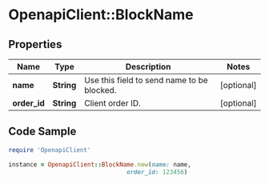 # OpenapiClient::BlockName

## Properties

Name | Type | Description | Notes
------------ | ------------- | ------------- | -------------
**name** | **String** | Use this field to send name to be blocked. | [optional] 
**order_id** | **String** | Client order ID. | [optional] 

## Code Sample

```ruby
require 'OpenapiClient'

instance = OpenapiClient::BlockName.new(name: name,
                                 order_id: 123456)
```


